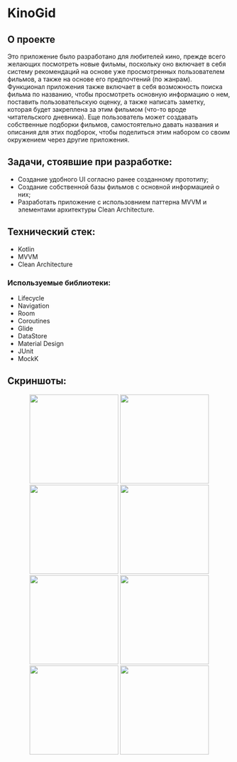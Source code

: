 # KinoGid
## О проекте
Это приложение было разработано для любителей кино, прежде всего желающих посмотреть новые фильмы, поскольку оно включает в себя систему рекомендаций на основе уже просмотренных пользователем фильмов, а также на основе его предпочтений (по жанрам). Функционал приложения также включает в себя возможность поиска фильма по названию, чтобы просмотреть основную информацию о нем, поставить пользовательскую оценку, а также написать заметку, которая будет закреплена за этим фильмом (что-то вроде читательского дневника). Еще пользователь может создавать собственные подборки фильмов, самостоятельно давать названия и описания для этих подборок, чтобы поделиться этим набором со своим окружением через другие приложения.
## Задачи, стоявшие при разработке:
- Создание удобного UI согласно ранее созданному прототипу;
- Создание собственной базы фильмов с основной информацией о них;
- Разработать приложение с использовнием паттерна MVVM и элементами архитектуры Clean Architecture.
## Технический стек:
- Kotlin
- MVVM
- Clean Architecture
### Используемые библиотеки:
- Lifecycle
- Navigation
- Room
- Coroutines
- Glide
- DataStore
- Material Design
- JUnit
- MockK
## Скриншоты:
<div align = "center">
  <img src="https://github.com/user-attachments/assets/d3481740-0e17-4b44-b63b-6f44254ff405" width="200"/>
  <img src="https://github.com/user-attachments/assets/43863719-a137-4fc7-a6cf-18ed93994c79" width="200"/>
  <img src="https://github.com/user-attachments/assets/0da39598-7a8f-400a-b465-d17e629636e1" width="200"/>
  <img src="https://github.com/user-attachments/assets/06854721-82d1-4931-a654-618fd99888d5" width="200"/>
</div>
<div align = "center">
  <img src="https://github.com/user-attachments/assets/42dbb11f-d56c-481b-b409-1e5e6519d115" width="200"/>
  <img src="https://github.com/user-attachments/assets/5fa9e674-f764-4719-ab51-dfec32c8b503" width="200"/>
  <img src="https://github.com/user-attachments/assets/328cc2f8-7988-4ab0-a58f-4d72ad9db2bc" width="200"/>
  <img src="https://github.com/user-attachments/assets/3e133bc9-daff-428a-bfa5-562d361fabd0" width="200"/>
</div>
